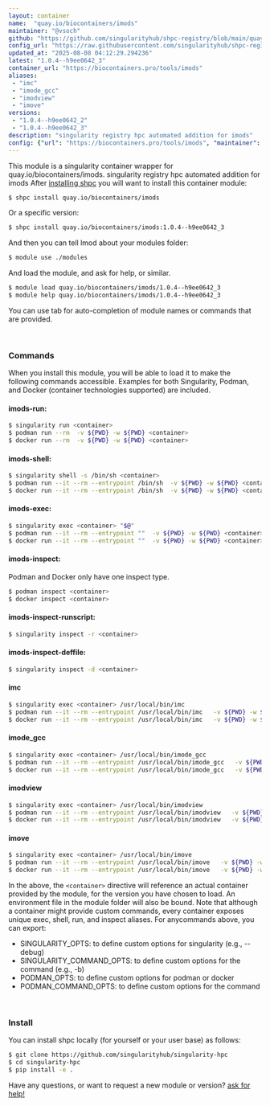 ```yaml
---
layout: container
name:  "quay.io/biocontainers/imods"
maintainer: "@vsoch"
github: "https://github.com/singularityhub/shpc-registry/blob/main/quay.io/biocontainers/imods/container.yaml"
config_url: "https://raw.githubusercontent.com/singularityhub/shpc-registry/main/quay.io/biocontainers/imods/container.yaml"
updated_at: "2025-08-08 04:12:29.294236"
latest: "1.0.4--h9ee0642_3"
container_url: "https://biocontainers.pro/tools/imods"
aliases:
 - "imc"
 - "imode_gcc"
 - "imodview"
 - "imove"
versions:
 - "1.0.4--h9ee0642_2"
 - "1.0.4--h9ee0642_3"
description: "singularity registry hpc automated addition for imods"
config: {"url": "https://biocontainers.pro/tools/imods", "maintainer": "@vsoch", "description": "singularity registry hpc automated addition for imods", "latest": {"1.0.4--h9ee0642_3": "sha256:30a1caf3c275295807d3524e954733b1bc46dcc247fd698a8033f3be817c90fb"}, "tags": {"1.0.4--h9ee0642_2": "sha256:8d80e4d866d798c252838089bde35ec1d105e2bc03aca731802f0cc64cb15718", "1.0.4--h9ee0642_3": "sha256:30a1caf3c275295807d3524e954733b1bc46dcc247fd698a8033f3be817c90fb"}, "docker": "quay.io/biocontainers/imods", "aliases": {"imc": "/usr/local/bin/imc", "imode_gcc": "/usr/local/bin/imode_gcc", "imodview": "/usr/local/bin/imodview", "imove": "/usr/local/bin/imove"}}
---
```


This module is a singularity container wrapper for quay.io/biocontainers/imods.
singularity registry hpc automated addition for imods
After [installing shpc](#install) you will want to install this container module:


```bash
$ shpc install quay.io/biocontainers/imods
```

Or a specific version:

```bash
$ shpc install quay.io/biocontainers/imods:1.0.4--h9ee0642_3
```

And then you can tell lmod about your modules folder:

```bash
$ module use ./modules
```

And load the module, and ask for help, or similar.

```bash
$ module load quay.io/biocontainers/imods/1.0.4--h9ee0642_3
$ module help quay.io/biocontainers/imods/1.0.4--h9ee0642_3
```

You can use tab for auto-completion of module names or commands that are provided.

<br>

### Commands

When you install this module, you will be able to load it to make the following commands accessible.
Examples for both Singularity, Podman, and Docker (container technologies supported) are included.

#### imods-run:

```bash
$ singularity run <container>
$ podman run --rm  -v ${PWD} -w ${PWD} <container>
$ docker run --rm  -v ${PWD} -w ${PWD} <container>
```

#### imods-shell:

```bash
$ singularity shell -s /bin/sh <container>
$ podman run --it --rm --entrypoint /bin/sh  -v ${PWD} -w ${PWD} <container>
$ docker run --it --rm --entrypoint /bin/sh  -v ${PWD} -w ${PWD} <container>
```

#### imods-exec:

```bash
$ singularity exec <container> "$@"
$ podman run --it --rm --entrypoint ""  -v ${PWD} -w ${PWD} <container> "$@"
$ docker run --it --rm --entrypoint ""  -v ${PWD} -w ${PWD} <container> "$@"
```

#### imods-inspect:

Podman and Docker only have one inspect type.

```bash
$ podman inspect <container>
$ docker inspect <container>
```

#### imods-inspect-runscript:

```bash
$ singularity inspect -r <container>
```

#### imods-inspect-deffile:

```bash
$ singularity inspect -d <container>
```


#### imc

```bash
$ singularity exec <container> /usr/local/bin/imc
$ podman run --it --rm --entrypoint /usr/local/bin/imc   -v ${PWD} -w ${PWD} <container> -c " $@"
$ docker run --it --rm --entrypoint /usr/local/bin/imc   -v ${PWD} -w ${PWD} <container> -c " $@"
```


#### imode_gcc

```bash
$ singularity exec <container> /usr/local/bin/imode_gcc
$ podman run --it --rm --entrypoint /usr/local/bin/imode_gcc   -v ${PWD} -w ${PWD} <container> -c " $@"
$ docker run --it --rm --entrypoint /usr/local/bin/imode_gcc   -v ${PWD} -w ${PWD} <container> -c " $@"
```


#### imodview

```bash
$ singularity exec <container> /usr/local/bin/imodview
$ podman run --it --rm --entrypoint /usr/local/bin/imodview   -v ${PWD} -w ${PWD} <container> -c " $@"
$ docker run --it --rm --entrypoint /usr/local/bin/imodview   -v ${PWD} -w ${PWD} <container> -c " $@"
```


#### imove

```bash
$ singularity exec <container> /usr/local/bin/imove
$ podman run --it --rm --entrypoint /usr/local/bin/imove   -v ${PWD} -w ${PWD} <container> -c " $@"
$ docker run --it --rm --entrypoint /usr/local/bin/imove   -v ${PWD} -w ${PWD} <container> -c " $@"
```



In the above, the `<container>` directive will reference an actual container provided
by the module, for the version you have chosen to load. An environment file in the
module folder will also be bound. Note that although a container
might provide custom commands, every container exposes unique exec, shell, run, and
inspect aliases. For anycommands above, you can export:

 - SINGULARITY_OPTS: to define custom options for singularity (e.g., --debug)
 - SINGULARITY_COMMAND_OPTS: to define custom options for the command (e.g., -b)
 - PODMAN_OPTS: to define custom options for podman or docker
 - PODMAN_COMMAND_OPTS: to define custom options for the command

<br>

### Install

You can install shpc locally (for yourself or your user base) as follows:

```bash
$ git clone https://github.com/singularityhub/singularity-hpc
$ cd singularity-hpc
$ pip install -e .
```

Have any questions, or want to request a new module or version? [ask for help!](https://github.com/singularityhub/singularity-hpc/issues)